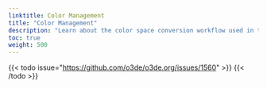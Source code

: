 ```yaml
---
linktitle: Color Management
title: "Color Management"
description: "Learn about the color space conversion workflow used in the Atom Renderer."
toc: true
weight: 500
---
```


{{< todo issue="https://github.com/o3de/o3de.org/issues/1560" >}}
{{< /todo >}}
